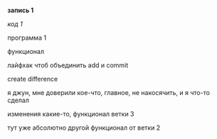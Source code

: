 **запись 1**

*код 1*

программа 1

функционал

лайфхак чтоб объединить add и commit 

create difference

я джун, мне доверили кое-что, главное, не накосячить, и я что-то сделал

изменения какие-то, функционал ветки 3

тут уже абсолютно другой функционал от ветки 2